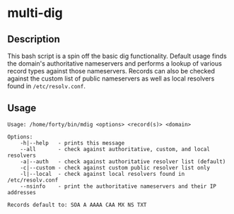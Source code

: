 # multi-dig

## Description

This bash script is a spin off the basic dig functionality. Default usage finds the domain's authoritative nameservers and performs a lookup of various record types against those nameservers. Records can also be checked against the custom list of public nameservers as well as local resolvers found in `/etc/resolv.conf`.


## Usage

```
Usage: /home/forty/bin/mdig <options> <record(s)> <domain>

Options:
	-h|--help   - prints this message
	--all		- check against authoritative, custom, and local resolvers
	-a|--auth   - check against authoritative resolver list (default)
	-c|--custom - check against custom public resolver list only
	-l|--local  - check against local resolvers found in /etc/resolv.conf
	--nsinfo    - print the authoritative nameservers and their IP addresses

Records default to: SOA A AAAA CAA MX NS TXT
```

